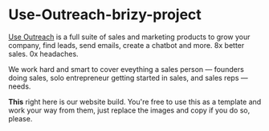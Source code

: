 # Use-Outreach-brizy-project

[Use Outreach](https://useoutreach.com/) is a full suite of sales and marketing products to grow your company, find leads, send emails, create a chatbot and more. 8x better sales. 0x headaches.

We work hard and smart to cover eveything a sales person — founders doing sales, solo entrepreneur getting started in sales, and sales reps — needs.

**This** right here is our website build. You're free to use this as a template and work your way from them, just replace the images and copy if you do so, please.
